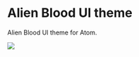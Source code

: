 # Alien Blood UI theme

Alien Blood UI theme for Atom.

![](https://raw.githubusercontent.com/zdj/alien-blood-ui/master/alien-blood-ui.png)
